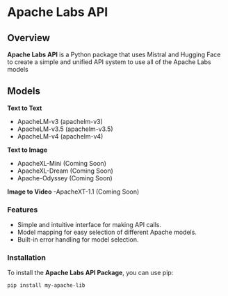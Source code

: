 # Apache Labs API

## Overview

**Apache Labs API** is a Python package that uses Mistral and Hugging Face to create a simple and unified API system to use all of the Apache Labs models

## Models

**Text to Text**
- ApacheLM-v3 (apachelm-v3)
- ApacheLM-v3.5 (apachelm-v3.5)
- ApacheLM-v4 (apachelm-v4)

**Text to Image**
- ApacheXL-Mini (Coming Soon)
- ApacheXL-Dream (Coming Soon)
- Apache-Odyssey (Coming Soon)

**Image to Video**
-ApacheXT-1.1 (Coming Soon)


### Features

- Simple and intuitive interface for making API calls.
- Model mapping for easy selection of different Apache models.
- Built-in error handling for model selection.

### Installation

To install the **Apache Labs API Package**, you can use pip:

```bash
pip install my-apache-lib
